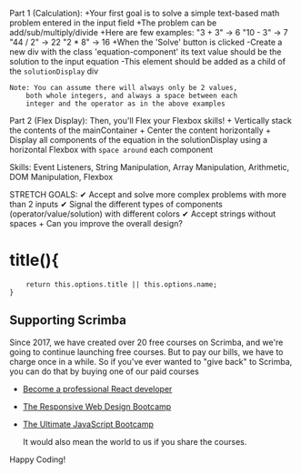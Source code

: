 Part 1 (Calculation):
+Your first goal is to solve a simple text-based
math problem entered in the input field
+The problem can be add/sub/multiply/divide
+Here are few examples:
"3 + 3" -> 6
"10 - 3" -> 7
"44 / 2" -> 22
"2 \* 8" -> 16
+When the 'Solve' button is clicked
-Create a new div with the
class 'equation-component'
its text value should be the solution
to the input equation
-This element should be added as a child of
the `solutionDisplay` div

    Note: You can assume there will always only be 2 values,
        both whole integers, and always a space between each
        integer and the operator as in the above examples

Part 2 (Flex Display):
Then, you'll Flex your Flexbox skills! + Vertically stack the contents of the mainContainer + Center the content horizontally + Display all components of the equation
in the solutionDisplay using a horizontal Flexbox
with `space around` each component

Skills:
Event Listeners, String Manipulation, Array Manipulation,
Arithmetic, DOM Manipulation, Flexbox

STRETCH GOALS:
✔ Accept and solve more complex problems with more than 2 inputs
✔ Signal the different types of components (operator/value/solution) with different colors
✔ Accept strings without spaces + Can you improve the overall design?

# title(){

    	return this.options.title || this.options.name;
    }

## Supporting Scrimba

Since 2017, we have created over 20 free courses on Scrimba, and we're going to
continue launching free courses. But to pay our bills, we have to charge once
in a while. So if you've ever wanted to "give back" to Scrimba, you can do that by buying
one of our paid courses

- [Become a professional React developer](https://scrimba.com/course/greact)
- [The Responsive Web Design Bootcamp](https://scrimba.com/course/gresponsive)
- [The Ultimate JavaScript Bootcamp](https://scrimba.com/course/gjavascript)

  It would also mean the world to us if you share the courses.

Happy Coding!
